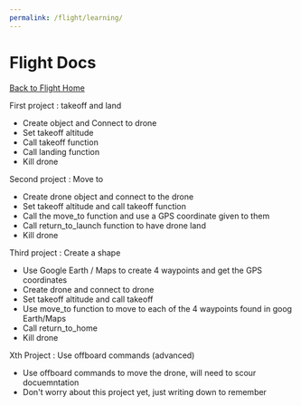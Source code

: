 ```yaml
---
permalink: /flight/learning/
---
```



# Flight Docs

[Back to Flight Home](/docs/)

First project : takeoff and land
 - Create object and Connect to drone
 - Set takeoff altitude
 - Call takeoff function
 - Call landing function
 - Kill drone

Second project : Move to
 - Create drone object and connect to the drone
 - Set takeoff altitude and call takeoff function
 - Call the move_to function and use a GPS coordinate given to them
 - Call return_to_launch function to have drone land
 - Kill drone

Third project : Create a shape
 - Use Google Earth / Maps to create 4 waypoints and get the GPS coordinates
 - Create drone and connect to drone
 - Set takeoff altitude and call takeoff
 - Use move_to function to move to each of the 4 waypoints found in goog Earth/Maps
 - Call return_to_home
 - Kill drone

Xth Project : Use offboard commands (advanced)
 - Use offboard commands to move the drone, will need to scour docuemntation
 - Don't worry about this project yet, just writing down to remember